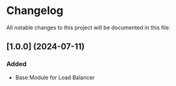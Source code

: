 # Changelog

All notable changes to this project will be documented in this file.

## [1.0.0] (2024-07-11)

### Added

* Base Module for Load Balancer